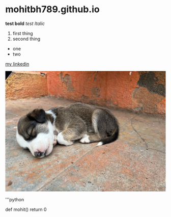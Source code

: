 # mohitbh789.github.io


**test bold**
*test Italic*

1. first thing
2. second thing


- one
- two

[my linkedin](https://www.linkedin.com/in/mohit-bhoir-534b781b9)

![#puppy](IMG_7882.jpeg)

'''python

def mohit()
  return 0


